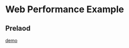 # Web Performance Example

## Prelaod

[demo](https://agreal.github.io/web-performance-example/index.html)

